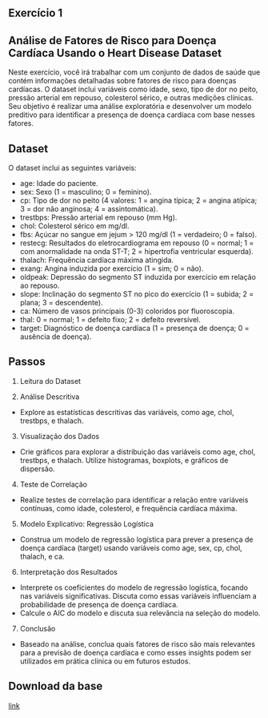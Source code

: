 
## Exercício 1

## Análise de Fatores de Risco para Doença Cardíaca Usando o Heart Disease Dataset

Neste exercício, você irá trabalhar com um conjunto de dados de saúde que contém informações detalhadas sobre fatores de risco para doenças cardíacas. O dataset inclui variáveis como idade, sexo, tipo de dor no peito, pressão arterial em repouso, colesterol sérico, e outras medições clínicas. Seu objetivo é realizar uma análise exploratória e desenvolver um modelo preditivo para identificar a presença de doença cardíaca com base nesses fatores.


## Dataset

O dataset inclui as seguintes variáveis:

- age: Idade do paciente.
- sex: Sexo (1 = masculino; 0 = feminino).
- cp: Tipo de dor no peito (4 valores: 1 = angina típica; 2 = angina atípica; 3 = dor não anginosa; 4 = assintomática).
- trestbps: Pressão arterial em repouso (mm Hg).
- chol: Colesterol sérico em mg/dl.
- fbs: Açúcar no sangue em jejum > 120 mg/dl (1 = verdadeiro; 0 = falso).
- restecg: Resultados do eletrocardiograma em repouso (0 = normal; 1 = com anormalidade na onda ST-T; 2 = hipertrofia ventricular esquerda).
- thalach: Frequência cardíaca máxima atingida.
- exang: Angina induzida por exercício (1 = sim; 0 = não).
- oldpeak: Depressão do segmento ST induzida por exercício em relação ao repouso.
- slope: Inclinação do segmento ST no pico do exercício (1 = subida; 2 = plana; 3 = descendente).
- ca: Número de vasos principais (0-3) coloridos por fluoroscopia.
- thal: 0 = normal; 1 = defeito fixo; 2 = defeito reversível.
- target: Diagnóstico de doença cardíaca (1 = presença de doença; 0 = ausência de doença).


## Passos

1.	Leitura do Dataset

2. 	Análise Descritiva

- 	Explore as estatísticas descritivas das variáveis, como age, chol, trestbps, e thalach.

3. 	Visualização dos Dados

-	Crie gráficos para explorar a distribuição das variáveis como age, chol, trestbps, e thalach. Utilize histogramas, boxplots, e gráficos de dispersão.

4.	Teste de Correlação

- Realize testes de correlação para identificar a relação entre variáveis contínuas, como idade, colesterol, e frequência cardíaca máxima.

5.	Modelo Explicativo: Regressão Logística

- Construa um modelo de regressão logística para prever a presença de doença cardíaca (target) usando variáveis como age, sex, cp, chol, thalach, e ca.

6. 	Interpretação dos Resultados

- Interprete os coeficientes do modelo de regressão logística, focando nas variáveis significativas. Discuta como essas variáveis influenciam a probabilidade de presença de doença cardíaca.
- Calcule o AIC do modelo e discuta sua relevância na seleção do modelo.
	
7.	Conclusão

- Baseado na análise, conclua quais fatores de risco são mais relevantes para a previsão de doença cardíaca e como esses insights podem ser utilizados em prática clínica ou em futuros estudos.

## Download da base

[link](https://www.kaggle.com/datasets/johnsmith88/heart-disease-dataset?resource=download)

